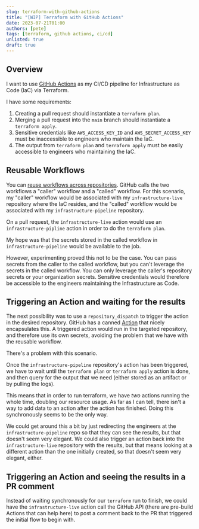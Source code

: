 ```yaml
---
slug: terraform-with-github-actions
title: "[WIP] Terraform with GitHub Actions"
date: 2023-07-21T01:00
authors: [pete]
tags: [terraform, github actions, ci/cd]
unlisted: true
draft: true
---
```


## Overview

I want to use [GitHub Actions](https://docs.github.com/en/actions) as my CI/CD pipeline for Infrastructure as Code (IaC) via Terraform.

I have some requirements:

1. Creating a pull request should instantiate a `terraform plan`.
1. Merging a pull request into the `main` branch should instantiate a `terraform apply`.
1. Sensitive credentials like `AWS_ACCESS_KEY_ID` and `AWS_SECRET_ACCESS_KEY` must be inaccessible to engineers who maintain the IaC.
1. The output from `terraform plan` and `terraform apply` must be easily accessible to engineers who maintaining the IaC.

## Reusable Workflows

You can [reuse workflows across repositories](https://docs.github.com/en/actions/using-workflows/reusing-workflows). GitHub
calls the two workflows a "caller" workflow and a "called" workflow. For this scenario, my "caller" workflow would be 
associated with my `infrastructure-live` repository where the IaC resides, and the "called" workflow would be associated with
my `infrastructure-pipeline` repository.

On a pull request, the `infrastructure-live` action would use an `infrastructure-pipline` action in order to do the `terraform plan`.

My hope was that the secrets stored in the called workflow in `infrastructure-pipeline` would be available to the job.

However, experimenting proved this not to be the case. You can pass secrets from the caller to the called workflow,
but you can't leverage the secrets in the called workflow. You can only leverage the caller's repository secrets or your organization secrets.
Sensitive credentials would therefore be accessible to the engineers maintaining the Infrastructure as Code.

## Triggering an Action and waiting for the results

The next possibility was to use a `repository_dispatch` to trigger the action in the desired repository. GitHub has
a canned [Action](https://github.com/marketplace/actions/repository-dispatch) that nicely encapsulates this. A triggered action
would run in the targeted repository, and therefore use its own secrets, avoiding the problem that we have with the reusable workflow.

There's a problem with this scenario.

Once the `infrastructure-pipeline` repository's action has been triggered, we have to wait until the `terraform plan` or `terraform apply`
action is done, and then query for the output that we need (either stored as an artifact or by pulling the logs).

This means that in order to run terraform, we have _two_ actions running the whole time, doubling our resource usage. As far as I can tell,
there isn't a way to add data to an action after the action has finished. Doing this synchronously seems to be the only way.

We could get around this a bit by just redirecting the engineers at the `infrastructure-pipeline` repo so that they can see the results,
but that doesn't seem very elegant. We could also trigger an action back into the `infrastructure-live` repository with the results,
but that means looking at a different action than the one initially created, so that doesn't seem very elegant, either.

## Triggering an Action and seeing the results in a PR comment

Instead of waiting synchronously for our `terraform` run to finish, we could have the `infrastructure-live` action call the GitHub API
(there are pre-build Actions that can help here) to post a comment back to the PR that triggered the initial flow to begin with.
